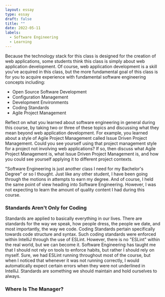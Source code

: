 ```yaml
---
layout: essay
type: essay
draft: false
title: ""
date: 2022-05-11
labels:
  - Software Engineering
  - Learning
---
```

Because the technology stack for this class is designed for the creation of web applications, some students think this class is simply about web application development. Of course, web application development is a skill you’ve acquired in this class, but the more fundamental goal of this class is for you to acquire experience with fundamental software engineering concepts including:

- Open Source Software Development
- Configuration Management
- Development Environments
- Coding Standards
- Agile Project Management

Reflect on what you learned about software engineering in general during this course, by taking two or three of these topics and discussing what they mean beyond web application development. For example, you learned about a style of Agile Project Management called Issue Driven Project Management. Could you see yourself using that project management style for a project not involving web applications? If so, then discuss what Agile Project Management is, what Issue Driven Project Management is, and how you could see yourself applying it to different project contexts.


"Software Engineering is just another class I need for my Bachelor's Degree" or so I thought. Just like any other student, I have been going through the motions in attempts to earn my degree. And of course, I held the same point of view heading into Software Engineering. However, I was not expecting to learn the amount of quality content I had during this course. 

### Standards Aren't Only for Coding

Standards are applied to basically everything in our lives. There are standards for the way we speak, how people dress, the people we date, and most importantly, the way we code. Coding Standards pertain specifically towards code structure and syntax. Such coding standards were enforced within IntelliJ through the use of ESLint. However, there is no "ESLint" within the real world, but we can become it. Software Engineering has taught me that I should not rely on tools to enforce habits, but rather I should rely on myself. Sure, we had ESLint running throughout most of the course, but when I noticed that whenever it was not running correctly, I would automatically expect certain errors when they were not underlined in IntelliJ. Standards are something we should maintain and hold ourselves to always.

### Where Is The Manager?


